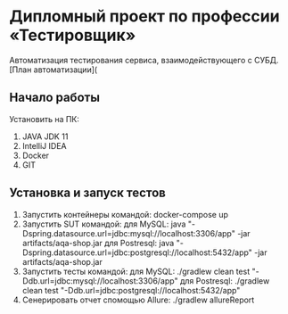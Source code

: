  # Дипломный проект по профессии «Тестировщик»

Автоматизация тестирования сервиса, взаимодействующего с СУБД.
[План автоматизации](

## Начало работы

Установить на ПК:
1. JAVA JDK 11
2. IntelliJ IDEA
3. Docker
4. GIT

## Установка и запуск тестов

1. Запустить контейнеры командой: docker-compose up
2. Запустить SUT командой:
   для MySQL: java "-Dspring.datasource.url=jdbc:mysql://localhost:3306/app" -jar artifacts/aqa-shop.jar
   для Postresql: java "-Dspring.datasource.url=jdbc:postgresql://localhost:5432/app" -jar artifacts/aqa-shop.jar
3. Запустить тесты командой:
   для MySQL: ./gradlew clean test "-Ddb.url=jdbc:mysql://localhost:3306/app"
   для Postresql: ./gradlew clean test "-Ddb.url=jdbc:postgresql://localhost:5432/app"
4. Сенерировать отчет спомощью Allure: ./gradlew allureReport
